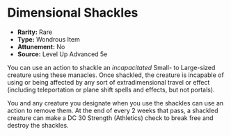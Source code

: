 # Dimensional Shackles

- **Rarity:** Rare
- **Type:** Wondrous Item
- **Attunement:** No
- **Source:** Level Up Advanced 5e

You can use an action to shackle an _incapacitated_  Small- to Large-sized creature using these manacles. Once shackled, the creature is incapable of using or being affected by any sort of extradimensional travel or effect (including teleportation or plane shift spells and effects, but not portals). 

You and any creature you designate when you use the shackles can use an action to remove them. At the end of every 2 weeks that pass, a shackled creature can make a DC 30 Strength (Athletics) check to break free and destroy the shackles.
